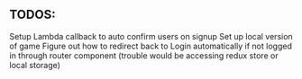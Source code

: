 TODOS:
------

Setup Lambda callback to auto confirm users on signup
Set up local version of game
Figure out how to redirect back to Login automatically if not logged in through router component (trouble would be accessing redux store or local storage)